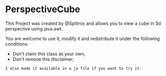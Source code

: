 # PerspectiveCube

 This Project was created by @Splitrox and allows you to view a cube in 3d perspective using java.awt.
 
 You are welcome to use it, modify it and redistribute it under the following conditions:
 
 * Don't claim this class as your own,
 * Don't remove this disclaimer;

```
I also made it available in a ja file if you want to try it-
```
